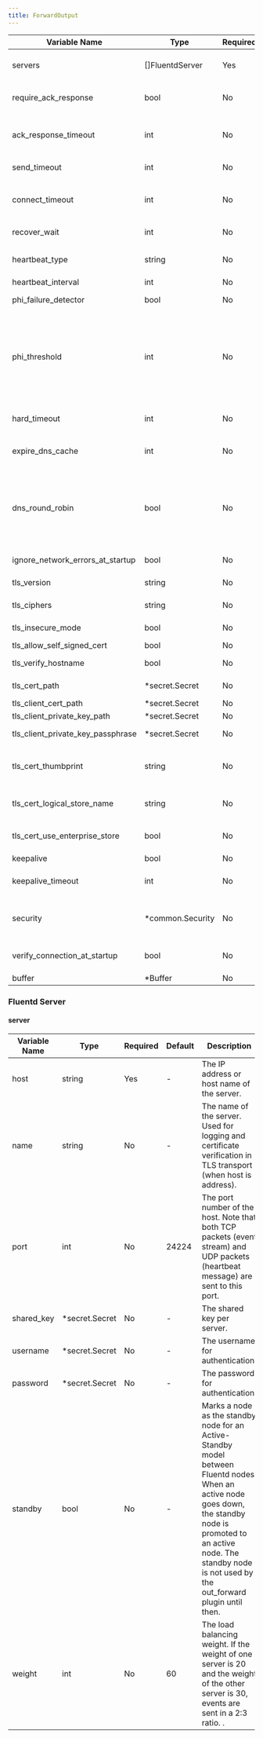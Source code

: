 ```yaml
---
title: ForwardOutput
---
```


| Variable Name | Type | Required | Default | Description |
|---|---|---|---|---|
| servers | []FluentdServer | Yes | - | Server definitions at least one is required<br>[Server](#Fluentd-Server)<br> |
| require_ack_response | bool | No | - | Change the protocol to at-least-once. The plugin waits the ack from destination's in_forward plugin.<br> |
| ack_response_timeout | int | No |  190 | This option is used when require_ack_response is true. This default value is based on popular tcp_syn_retries. <br> |
| send_timeout | int | No |  60 | The timeout time when sending event logs. <br> |
| connect_timeout | int | No | - | The timeout time for socket connect. When the connection timed out during establishment, Errno::ETIMEDOUT is raised.<br> |
| recover_wait | int | No |  10 | The wait time before accepting a server fault recovery. <br> |
| heartbeat_type | string | No | - | The transport protocol to use for heartbeats. Set "none" to disable heartbeat. [transport, tcp, udp, none]<br> |
| heartbeat_interval | int | No |  1 | The interval of the heartbeat packer. <br> |
| phi_failure_detector | bool | No |  true | Use the "Phi accrual failure detector" to detect server failure. <br> |
| phi_threshold | int | No |  16 | The threshold parameter used to detect server faults. <br>`phi_threshold` is deeply related to `heartbeat_interval`. If you are using longer `heartbeat_interval`, please use the larger `phi_threshold`. Otherwise you will see frequent detachments of destination servers. The default value 16 is tuned for `heartbeat_interval` 1s.<br> |
| hard_timeout | int | No |  60 | The hard timeout used to detect server failure. The default value is equal to the send_timeout parameter. <br> |
| expire_dns_cache | int | No | - | Set TTL to expire DNS cache in seconds. Set 0 not to use DNS Cache. (defult: 0)<br> |
| dns_round_robin | bool | No | - | Enable client-side DNS round robin. Uniform randomly pick an IP address to send data when a hostname has several IP addresses.<br>`heartbeat_type udp` is not available with `dns_round_robin true`. Use `heartbeat_type tcp` or `heartbeat_type none`.<br> |
| ignore_network_errors_at_startup | bool | No | - | Ignore DNS resolution and errors at startup time.<br> |
| tls_version | string | No |  TLSv1_2 | The default version of TLS transport. [TLSv1_1, TLSv1_2] <br> |
| tls_ciphers | string | No |  ALL:!aNULL:!eNULL:!SSLv2 | The cipher configuration of TLS transport. <br> |
| tls_insecure_mode | bool | No |  false | Skip all verification of certificates or not. <br> |
| tls_allow_self_signed_cert | bool | No |  false | Allow self signed certificates or not. <br> |
| tls_verify_hostname | bool | No |  true | Verify hostname of servers and certificates or not in TLS transport. <br> |
| tls_cert_path | *secret.Secret | No | - | The additional CA certificate path for TLS.<br> |
| tls_client_cert_path | *secret.Secret | No | - | The client certificate path for TLS<br> |
| tls_client_private_key_path | *secret.Secret | No | - | The client private key path for TLS.<br> |
| tls_client_private_key_passphrase | *secret.Secret | No | - | The client private key passphrase for TLS.<br> |
| tls_cert_thumbprint | string | No | - | The certificate thumbprint for searching from Windows system certstore This parameter is for Windows only.<br> |
| tls_cert_logical_store_name | string | No | - | The certificate logical store name on Windows system certstore. This parameter is for Windows only.<br> |
| tls_cert_use_enterprise_store | bool | No | - | Enable to use certificate enterprise store on Windows system certstore. This parameter is for Windows only.<br> |
| keepalive | bool | No |  false | Enable keepalive connection. <br> |
| keepalive_timeout | int | No |  0 | Expired time of keepalive. Default value is nil, which means to keep connection as long as possible. <br> |
| security | *common.Security | No | - | [Security]({{< relref "/docs/one-eye/logging-operator/plugins/common/security.md" >}})<br> |
| verify_connection_at_startup | bool | No |  false | Verify that a connection can be made with one of out_forward nodes at the time of startup. <br> |
| buffer | *Buffer | No | - | [Buffer](../buffer/)<br> |
### Fluentd Server
#### server

| Variable Name | Type | Required | Default | Description |
|---|---|---|---|---|
| host | string | Yes | - | The IP address or host name of the server.<br> |
| name | string | No | - | The name of the server. Used for logging and certificate verification in TLS transport (when host is address).<br> |
| port | int | No |  24224 | The port number of the host. Note that both TCP packets (event stream) and UDP packets (heartbeat message) are sent to this port. <br> |
| shared_key | *secret.Secret | No | - | The shared key per server.<br> |
| username | *secret.Secret | No | - | The username for authentication.<br> |
| password | *secret.Secret | No | - | The password for authentication.<br> |
| standby | bool | No | - | Marks a node as the standby node for an Active-Standby model between Fluentd nodes. When an active node goes down, the standby node is promoted to an active node. The standby node is not used by the out_forward plugin until then.<br> |
| weight | int | No |  60 | The load balancing weight. If the weight of one server is 20 and the weight of the other server is 30, events are sent in a 2:3 ratio. .<br> |
